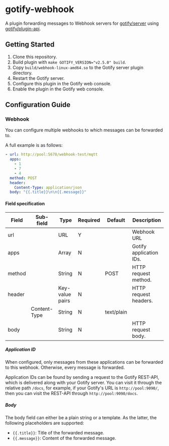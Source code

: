 # gotify-webhook

A plugin forwarding messages to Webhook servers for [gotify/server](https://github.com/gotify/server)
using [gotify/plugin-api](https://github.com/gotify/plugin-api).

## Getting Started

1. Clone this repository.
1. Build plugin with `make GOTIFY_VERSION="v2.5.0" build`.
1. Copy `build/webhook-linux-amd64.so` to the Gotify server plugin directory.
1. Restart the Gotify server.
1. Configure this plugin in the Gotify web console.
1. Enable the plugin in the Gotify web console.

## Configuration Guide

### Webhook

You can configure multiple webhooks to which messages can be forwarded to.

A full example is as follows:

```yaml
- url: http://pool:5678/webhook-test/mqtt
  apps:
    - 1
    - 7
    - 4
  method: POST
  header:
    Content-Type: application/json
  body: "{{.title}}\n\n{{.message}}"
```

#### Field specification

| Field  | Sub-field    | Type            | Required | Default    | Description             |
| ---    | ---          | ---             | ---      | ---        | ---                     |
| url    |              | URL             | Y        |            | Webhook URL             |
| apps   |              | Array           | N        |            | Gotify application IDs. |
| method |              | String          | N        | POST       | HTTP request method.    |
| header |              | Key-value pairs | N        |            | HTTP request headers.   |
|        | Content-Type | String          | N        | text/plain |                         |
| body   |              | String          | N        |            | HTTP request body.      |

##### Application ID

When configured, only messages from these applications can be forwarded to this webhook. Otherwise, 
every message is forwarded.

Application IDs can be found by sending a request to the Gotify REST-API, which is delivered along
with your Gotify server. You can visit it through the relative path `/docs`, for example, if your
Gotify's URL is `http://pool:9090/`, then you can visit the REST-API through `http://pool:9090/docs`.

##### Body

The body field can either be a plain string or a template. As the latter, the following placeholders
are supported:

- `{{.title}}`: Title of the forwarded message.
- `{{.message}}`: Content of the forwarded message.
